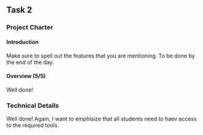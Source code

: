 ## Task 2

### Project Charter

#### Introduction 
Make sure to spell out the features that you are mentioning. To be done by the end of the day.

#### Overview (5/5)
Well done!

### Technical Details
Well done! Again, I want to emphisize that all students need to haev access to the required tools.
